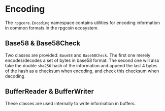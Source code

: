 # Encoding
The `rpgcore.Encoding` namespace contains utilities for encoding information in common formats in the rpgcoin ecosystem.

## Base58 & Base58Check
Two classes are provided: `Base58` and `Base58Check`. The first one merely encodes/decodes a set of bytes in base58 format. The second one will also take the double `sha256` hash of the information and append the last 4 bytes of the hash as a checksum when encoding, and check this checksum when decoding.

## BufferReader & BufferWriter
These classes are used internally to write information in buffers.

